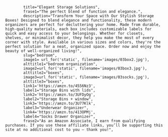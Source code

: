     
            title="Elegant Storage Solutions",
            frase1="The perfect blend of function and elegance.",
            description="Transform Your Space with Our Stylish Storage Boxes! Designed to blend elegance and functionality, these modern organizers are perfect for decluttering your home. Made from durable, high-quality materials, each box includes customizable labels for quick and easy access to your belongings. Whether for closets, shelves, or minimalist decor, they help you make the most of every corner with style. Available in various sizes and colors, they're the perfect solution for a neat, organized space. Order now and enjoy the beauty of well-organized living!",
            slug="bedroom",
            image1= url_for('static', filename='images/03box2.jpg'),  
            alttitle1="bedroom organization",
            image2=url_for('static', filename='images/03box3.jpg'),
            alttitle2="boxes",
            image3=url_for('static', filename='images/03socks.jpg'),
            alttitle3="boxes",
            link1='https://amzn.to/4556Nz3',
            label1="Storage Bins with lids",
            link2='https://amzn.to/3UFDyOg',
            label2="Storage Bins + window",
            link3='https://amzn.to/3U77Klk',
            label3="Underwear Organizer",
            link4='https://amzn.to/413OPMj',
            label4="Socks Drawer Organizer",
            frase2="As an Amazon Associate, I earn from qualifying purchases. If you use these affiliate links, you’ll be supporting this site at no additional cost to you — thank you!",